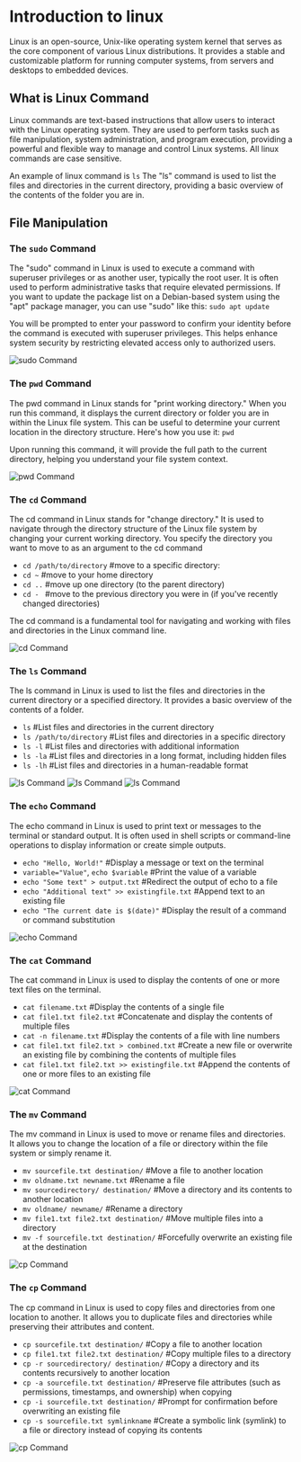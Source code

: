 # Introduction to linux
Linux is an open-source, Unix-like operating system kernel that serves as the core component of various Linux distributions. It provides a stable and customizable platform for running computer systems, from servers and desktops to embedded devices.

## What is Linux Command
Linux commands are text-based instructions that allow users to interact with the Linux operating system. They are used to perform tasks such as file manipulation, system administration, and program execution, providing a powerful and flexible way to manage and control Linux systems. All linux commands are case sensitive.

An example of linux command is `ls`
The "ls" command is used to list the files and directories in the current directory, providing a basic overview of the contents of the folder you are in.

## File Manipulation
### The `sudo` Command
The "sudo" command in Linux is used to execute a command with superuser privileges or as another user, typically the root user. It is often used to perform administrative tasks that require elevated permissions. If you want to update the package list on a Debian-based system using the "apt" package manager, you can use "sudo" like this: `sudo apt update`

You will be prompted to enter your password to confirm your identity before the command is executed with superuser privileges. This helps enhance system security by restricting elevated access only to authorized users.

![sudo Command](./img/1.png)

### The `pwd` Command
The pwd command in Linux stands for "print working directory." When you run this command, it displays the current directory or folder you are in within the Linux file system. This can be useful to determine your current location in the directory structure. Here's how you use it: `pwd`

Upon running this command, it will provide the full path to the current directory, helping you understand your file system context.

![pwd Command](./img/2.png)

### The `cd` Command
The cd command in Linux stands for "change directory." It is used to navigate through the directory structure of the Linux file system by changing your current working directory. You specify the directory you want to move to as an argument to the cd command

* `cd /path/to/directory`       #move to a specific directory:
* `cd ~`                        #move to your home directory
* `cd ..`                       #move up one directory (to the parent directory)
* `cd - `                       #move to the previous directory you were in (if you've recently changed directories)

The cd command is a fundamental tool for navigating and working with files and directories in the Linux command line. 

![cd Command](./Img/3.png)

### The `ls` Command 
The ls command in Linux is used to list the files and directories in the current directory or a specified directory. It provides a basic overview of the contents of a folder.

* `ls`                          #List files and directories in the current directory
* `ls /path/to/directory`       #List files and directories in a specific directory
* `ls -l`                       #List files and directories with additional information
* `ls -la`                      #List files and directories in a long format, including hidden files
* `ls -lh`                      #List files and directories in a human-readable format

![ls Command](./img/4.png)
![ls Command](./img/5.png)
![ls Command](./img/6.png)

### The `echo` Command

The echo command in Linux is used to print text or messages to the terminal or standard output. It is often used in shell scripts or command-line operations to display information or create simple outputs.

* `echo "Hello, World!"`                                  #Display a message or text on the terminal
* `variable="Value"`, `echo $variable`                    #Print the value of a variable
* `echo "Some text" > output.txt`                         #Redirect the output of echo to a file
* `echo "Additional text" >> existingfile.txt`            #Append text to an existing file
* `echo "The current date is $(date)"`                    #Display the result of a command or command substitution

![echo Command](./img/7.png)

### The `cat` Command
The cat command in Linux is used to display the contents of one or more text files on the terminal. 

* `cat filename.txt`                              #Display the contents of a single file
* `cat file1.txt file2.txt`                       #Concatenate and display the contents of multiple files
* `cat -n filename.txt`                           #Display the contents of a file with line numbers
* `cat file1.txt file2.txt > combined.txt`        #Create a new file or overwrite an existing file by combining the contents of multiple files
* `cat file1.txt file2.txt >> existingfile.txt`   #Append the contents of one or more files to an existing file

![cat Command](./img/8.png)

### The `mv` Command
The mv command in Linux is used to move or rename files and directories. It allows you to change the location of a file or directory within the file system or simply rename it. 

* `mv sourcefile.txt destination/`            #Move a file to another location
* `mv oldname.txt newname.txt`                #Rename a file
* `mv sourcedirectory/ destination/`          #Move a directory and its contents to another location 
* `mv oldname/ newname/`                      #Rename a directory
* `mv file1.txt file2.txt destination/`       #Move multiple files into a directory
* `mv -f sourcefile.txt destination/`         #Forcefully overwrite an existing file at the destination

![cp Command](./img/10.png)

### The `cp` Command
The cp command in Linux is used to copy files and directories from one location to another. It allows you to duplicate files and directories while preserving their attributes and content.

* `cp sourcefile.txt destination/`            #Copy a file to another location
* `cp file1.txt file2.txt destination/`       #Copy multiple files to a directory
* `cp -r sourcedirectory/ destination/`       #Copy a directory and its contents recursively to another location
* `cp -a sourcefile.txt destination/`         #Preserve file attributes (such as permissions, timestamps, and ownership) when copying
* `cp -i sourcefile.txt destination/`         #Prompt for confirmation before overwriting an existing file
* `cp -s sourcefile.txt symlinkname`          #Create a symbolic link (symlink) to a file or directory instead of copying its contents

![cp Command](./img/9.png)


